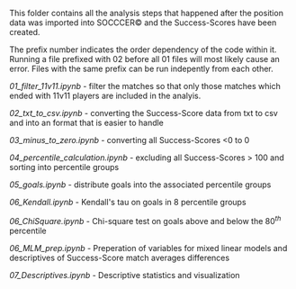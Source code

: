 This folder contains all the analysis steps that happened after the position data was imported into SOCCCER© and the Success-Scores have been created. <br>

The prefix number indicates the order dependency of the code within it. Running a file prefixed with 02 before all 01 files will most likely cause an error. Files with the same prefix can be run indepently from each other. <br>

*01_filter_11v11.ipynb* - filter the matches so that only those matches which ended with 11v11 players are included in the analyis. <br>

*02_txt_to_csv.ipynb* - converting the Success-Score data from txt to csv and into an format that is easier to handle <br>

*03_minus_to_zero.ipynb* - converting all Success-Scores <0  to 0 <br>

*04_percentile_calculation.ipynb* - excluding all Success-Scores > 100 and sorting into percentile groups <br>

*05_goals.ipynb* - distribute goals into the associated percentile groups <br>

*06_Kendall.ipynb* - Kendall's tau on goals in 8 percentile groups <br>

*06_ChiSquare.ipynb* - Chi-square test on goals above and below the $80^{th}$ percentile <br>

*06_MLM_prep.ipynb* - Preperation of variables for mixed linear models and descriptives of Success-Score match averages differences <br>

*07_Descriptives.ipynb* - Descriptive statistics and visualization <br>


